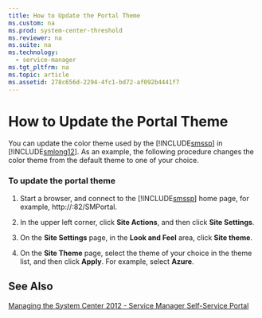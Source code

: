 ```yaml
---
title: How to Update the Portal Theme
ms.custom: na
ms.prod: system-center-threshold
ms.reviewer: na
ms.suite: na
ms.technology: 
  - service-manager
ms.tgt_pltfrm: na
ms.topic: article
ms.assetid: 278c656d-2294-4fc1-bd72-af092b4441f7
---
```

# How to Update the Portal Theme
You can update the color theme used by the [!INCLUDE[smssp](../Token/smssp_md.md)] in [!INCLUDE[smlong12](../Token/smlong12_md.md)]. As an example, the following procedure changes the color theme from the default theme to one of your choice.

### To update the portal theme

1.  Start a browser, and connect to the [!INCLUDE[smssp](../Token/smssp_md.md)] home page, for example, http:\/\/<WebServerName>:82\/SMPortal.

2.  In the upper left corner, click **Site Actions**, and then click **Site Settings**.

3.  On the **Site Settings** page, in the **Look and Feel** area, click **Site theme**.

4.  On the **Site Theme** page, select the theme of your choice in the theme list, and then click **Apply**. For example, select **Azure**.

## See Also
[Managing the System Center 2012 - Service Manager Self-Service Portal](../Topic/Managing-the-System-Center-2012---Service-Manager-Self-Service-Portal.md)

